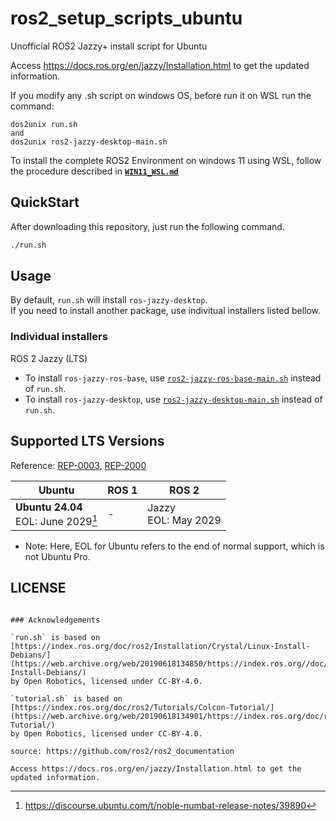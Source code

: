 # ros2_setup_scripts_ubuntu

Unofficial ROS2 Jazzy+ install script for Ubuntu

Access https://docs.ros.org/en/jazzy/Installation.html to get the updated information.

If you modify any .sh script on windows OS, before run it on WSL run the command:
```
dos2unix run.sh
and
dos2unix ros2-jazzy-desktop-main.sh
```


To install the complete ROS2 Environment on windows 11 using WSL, follow the procedure described in **[`WIN11_WSL.md`](WIN11_WSL.md)**


## QuickStart

After downloading this repository, just run the following command.

```sh
./run.sh
```

## Usage

By default, `run.sh` will install `ros-jazzy-desktop`.   
If you need to install another package, use indivitual installers listed bellow.

### Individual installers

ROS 2 Jazzy (LTS)

* To install `ros-jazzy-ros-base`, use [`ros2-jazzy-ros-base-main.sh`](./ros2-jazzy-ros-base-main.sh) instead of `run.sh`.
* To install `ros-jazzy-desktop`, use [`ros2-jazzy-desktop-main.sh`](./ros2-jazzy-desktop-main.sh) instead of `run.sh`.


## Supported LTS Versions

Reference: [REP-0003](https://ros.org/reps/rep-0003.html), [REP-2000](https://ros.org/reps/rep-2000.html)

| Ubuntu | ROS 1 | ROS 2 |
| ------ | ----- | ----- |
| **Ubuntu 24.04**<br>EOL: June 2029[^5] | - | Jazzy<br>EOL: May 2029 |

* Note: Here, EOL for Ubuntu refers to the end of normal support, which is not Ubuntu Pro.

[^2]: https://ubuntu.com//blog/18-04-end-of-standard-support
[^3]: https://wiki.ubuntu.com/FocalFossa/ReleaseNotes
[^4]: https://discourse.ubuntu.com/t/jammy-jellyfish-release-notes/24668
[^5]: https://discourse.ubuntu.com/t/noble-numbat-release-notes/39890

## LICENSE

```

### Acknowledgements

`run.sh` is based on [https://index.ros.org/doc/ros2/Installation/Crystal/Linux-Install-Debians/](https://web.archive.org/web/20190618134850/https://index.ros.org//doc/ros2/Installation/Crystal/Linux-Install-Debians/)
by Open Robotics, licensed under CC-BY-4.0.  

`tutorial.sh` is based on [https://index.ros.org/doc/ros2/Tutorials/Colcon-Tutorial/](https://web.archive.org/web/20190618134901/https://index.ros.org/doc/ros2/Tutorials/Colcon-Tutorial/)
by Open Robotics, licensed under CC-BY-4.0.  

source: https://github.com/ros2/ros2_documentation

Access https://docs.ros.org/en/jazzy/Installation.html to get the updated information.
